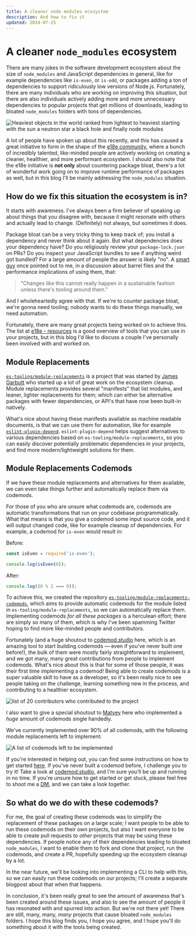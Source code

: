 ```yaml
---
title: A cleaner node modules ecosystem
description: And how to fix it
updated: 2024-07-25
---
```


# A cleaner `node_modules` ecosystem

There are many jokes in the software development ecosystem about the size of `node_modules` and JavaScript dependencies in general, like for example dependencies like `is-even`, or `is-odd`, or packages adding a ton of dependencies to support ridiculously low versions of Node.js. Fortunately, there are many individuals who are working on improving this situation, but there are also individuals actively adding more and more unnecessary dependencies to popular projects that get millions of downloads, leading to bloated `node_modules` folders with tons of dependencies.

![Heaviest objects in the world ranked from lightest to heaviest starting with the sun a neutron star a black hole and finally node modules](https://imgur.com/E0zycbs.png)

A lot of people have spoken up about this recently, and this has caused a great initiative to form in the shape of the [e18e community](https://e18e.dev/), where a bunch of incredibly talented, like-minded people are actively working on creating a cleaner, healthier, and more performant ecosystem. I should also note that the e18e initiative is **not only** about countering package bloat, there's a lot of wonderful work going on to improve runtime performance of packages as well, but in this blog I'll be mainly addressing the `node_modules` situation.

## How do we fix this situation the ecosystem is in?

It starts with awareness. I've always been a firm believer of speaking up about things that you disagree with, because it might resonate with others and actually lead to change. (Definitely) not always, but sometimes it does. 

Package bloat can be a very tricky thing to keep track of; you install a dependency and never think about it again. But what dependencies does your dependency have? Do you religiously review your `package-lock.json` on PRs? Do you inspect your JavaScript bundles to see if anything weird got bundled? For a large amount of people the answer is likely "no". A [smart guy](https://x.com/kettanaito) once pointed out to me, in a discussion about barrel files and the performance implications of using them, that:

> "Changes like this cannot really happen in a sustainable fashion unless there's tooling around them."

And I wholeheartedly agree with that. If we're to counter package bloat, we're gonna need tooling; nobody wants to do these things manually, we need automation.

Fortunately, there are many great projects being worked on to achieve this. The list at [e18e - resources](https://e18e.dev/guide/resources.html) is a good overview of tools that you can use in your projects, but in this blog I'd like to discuss a couple I've personally been involved with and worked on.

## Module Replacements

[`es-tooling/module-replacements`](https://github.com/es-tooling/module-replacements) is a project that was started by [James Garbutt](https://x.com/43081j) who started up a lot of great work on the ecosystem cleanup. Module replacements provides several "manifests" that list modules, and leaner, lighter replacements for them; which can either be alternative packages with fewer dependencies, or API's that have now been built-in natively.

What's nice about having these manifests available as machine readable documents, is that we can use them for automation, like for example [`eslint-plugin-depend`](https://www.npmjs.com/package/eslint-plugin-depend). `eslint-plugin-depend` helps suggest alternatives to various dependencies based on `es-tooling/module-replacements`, so you can easily discover potentially problematic dependencies in your projects, and find more modern/lightweight solutions for them.

## Module Replacements Codemods

If we have these module replacements and alternatives for them available, we can even take things further and automatically replace them via codemods. 

For those of you who are unsure what codemods are, codemods are automatic transformations that run on your codebase programmatically. What that means is that you give a codemod some input source code, and it will output changed code, like for example cleanup of dependencies. For example, a codemod for `is-even` would result in:

Before:
```js
const isEven = require('is-even');

console.log(isEven(0));
```

After:
```js
console.log((0 % 2 === 0));
```

To achieve this, we created the repository [`es-tooling/module-replacements-codemods`](https://github.com/es-tooling/module-replacements-codemods), which aims to provide automatic codemods for the module listed in `es-tooling/module-replacements`, so we can automatically replace them. Implementing codemods _for all these packages_ is a herculean effort; there are simply so many of them, which is why I've been spamming Twitter hoping to find more like-minded people and contributors. 

Fortunately (and a huge shoutout to [codemod.studio](https://codemod.com/studio) here, which is an amazing tool to start building codemods — even if you've never built one before!), the bulk of them were mostly fairly straightforward to implement, and we got many, many great contributions from people to implement codemods. What's nice about this is that for some of those people, it was their first time implementing a codemod! Being able to create codemods is a super valuable skill to have as a developer, so it's been really nice to see people taking on the challenge, learning something new in the process, and contributing to a healthier ecosystem.

![list of 20 contributors who contributed to the project](https://imgur.com/FvQBKMs.png)

I also want to give a special shoutout to [Matvey](https://github.com/ronanru) here who implemented a _huge_ amount of codemods single handedly.

We've currently implemented over 90% of all codemods, with the following module replacements left to implement:

![A list of codemods left to be implemented](https://imgur.com/eIVDnUx.png)

If you're interested in helping out, you can find some instructions on how to get started [here](https://github.com/es-tooling/module-replacements-codemods?tab=readme-ov-file#contributing). If you've never built a codemod before, I challenge you to try it! Take a look at [codemod.studio](https://codemod.com/studio), and I'm sure you'll be up and running in no time. If you're unsure how to get started or get stuck, please feel free to shoot me a [DM](https://x.com/passle_), and we can take a look together.

## So what do we do with these codemods?

For me, the goal of creating these codemods was to simplify the replacement of these packages on a large scale; I want people to be able to run these codemods on their own projects, but also I want everyone to be able to create pull requests to _other_ projects that may be using these dependencies. If people notice any of their dependencies leading to bloated `node_modules`, I want to enable them to fork and clone that project, run the codemods, and create a PR, hopefully speeding up the ecosystem cleanup by a lot.

In the near future, we'll be looking into implementing a CLI to help with this, so we can easily run these codemods on our projects; I'll create a separate blogpost about that when that happens.

In conclusion, it's been really great to see the amount of awareness that's been created around these issues, and also to see the amount of people it has resonated with and spurred into action. But we're not there yet! There are still, many, many, _many_ projects that cause bloated `node_modules` folders. I hope this blog finds you, I hope you agree, and I hope you'll do something about it with the tools being created.
